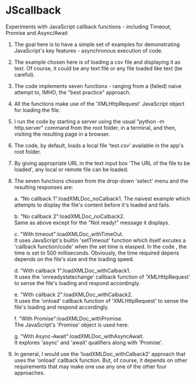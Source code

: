 # JScallback
Experiments with JavaScript callback functions - including Timeout, Promise and Async/Await

1. The goal here is to have a simple set of examples for demonstrating JavaScript's key features - asynchronous execution of code. 

2. The example chosen here is of loading a csv file and displaying it as text. Of course, it could be any text file or any file loaded like text (be careful). 

3. The code implements seven functions - ranging from a (failed) naive attempt to, IMHO, the "best practice" approach. 

4. All the functions make use of the 'XMLHttpRequest' JavaScript object for loading the file. 

5. I run the code by starting a server using the usual "python -m http.server" command from the root folder, in a terminal, and then, visiting the resulting page in a browser. 

6. The code, by default, loads a local file 'test.csv' available in the app's root folder. 

7. By giving appropriate URL in the text input box 'The URL of the file to be loaded', any local or remote file can be loaded. 

8. The seven functions chosen from the drop-down 'select' menu and the resulting responses are: 

   a. "No callback 1":loadXMLDoc_noCalback1. 
      The naivest example which attempts to display the file's content before it's loaded and fails.  

   b. "No callback 2":loadXMLDoc_noCalback2.  
      Same as above except for the "Not ready!" message it displays. 

   c. "With timeout":loadXMLDoc_withTimeOut.  
      It uses JavaScript's builtin 'setTimeout' function which itself excutes a 'callback function/code' when the set time is elasped.  In the code , the time is set to 500 milliseconds. Obviously, the time required depens depends on the file's size and the loading speed. 

   d. "With callback 1":loadXMLDoc_withCalback1.  
      It uses the 'onreadystatechange' callback function of 'XMLHttpRequest' to sense the file's loading and respond accordingly.  

   e. "With callback 2":loadXMLDoc_withCalback2.  
      It uses the 'onload' callback function of 'XMLHttpRequest' to sense the file's loading and respond accordingly.  

   f. "With Promise":loadXMLDoc_withPromise.  
      The JavaScript's 'Promise' object is used here. 

   g. "With Async-Await":loadXMLDoc_withAsyncAwait.  
      It explores 'async' and 'await' qualifiers along with 'Promise'.

9. In general, I would use the 'loadXMLDoc_withCalback2' approach that uses the 'onload' callback function.  But, of course, it depends on other requirements that may make one use any one of the other four approaches.  
